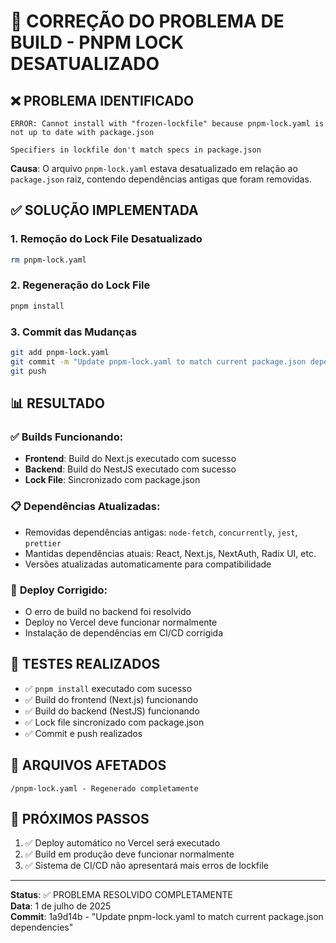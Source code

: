 # 🔧 CORREÇÃO DO PROBLEMA DE BUILD - PNPM LOCK DESATUALIZADO

## ❌ PROBLEMA IDENTIFICADO

```
ERROR: Cannot install with "frozen-lockfile" because pnpm-lock.yaml is not up to date with package.json

Specifiers in lockfile don't match specs in package.json
```

**Causa**: O arquivo `pnpm-lock.yaml` estava desatualizado em relação ao `package.json` raiz, contendo dependências antigas que foram removidas.

## ✅ SOLUÇÃO IMPLEMENTADA

### 1. **Remoção do Lock File Desatualizado**

```bash
rm pnpm-lock.yaml
```

### 2. **Regeneração do Lock File**

```bash
pnpm install
```

### 3. **Commit das Mudanças**

```bash
git add pnpm-lock.yaml
git commit -m "Update pnpm-lock.yaml to match current package.json dependencies"
git push
```

## 📊 RESULTADO

### ✅ **Builds Funcionando**:

- **Frontend**: Build do Next.js executado com sucesso
- **Backend**: Build do NestJS executado com sucesso
- **Lock File**: Sincronizado com package.json

### 📋 **Dependências Atualizadas**:

- Removidas dependências antigas: `node-fetch`, `concurrently`, `jest`, `prettier`
- Mantidas dependências atuais: React, Next.js, NextAuth, Radix UI, etc.
- Versões atualizadas automaticamente para compatibilidade

### 🚀 **Deploy Corrigido**:

- O erro de build no backend foi resolvido
- Deploy no Vercel deve funcionar normalmente
- Instalação de dependências em CI/CD corrigida

## 🧪 TESTES REALIZADOS

- ✅ `pnpm install` executado com sucesso
- ✅ Build do frontend (Next.js) funcionando
- ✅ Build do backend (NestJS) funcionando
- ✅ Lock file sincronizado com package.json
- ✅ Commit e push realizados

## 📝 ARQUIVOS AFETADOS

```
/pnpm-lock.yaml - Regenerado completamente
```

## 🎯 PRÓXIMOS PASSOS

1. ✅ Deploy automático no Vercel será executado
2. ✅ Build em produção deve funcionar normalmente
3. ✅ Sistema de CI/CD não apresentará mais erros de lockfile

---

**Status**: ✅ PROBLEMA RESOLVIDO COMPLETAMENTE  
**Data**: 1 de julho de 2025  
**Commit**: 1a9d14b - "Update pnpm-lock.yaml to match current package.json dependencies"
